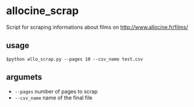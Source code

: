 # allocine_scrap
Script for scraping informations about films on http://www.allocine.fr/films/

## usage
`$python allo_scrap.py --pages 10 --csv_name test.csv`

## argumets
* `--pages` number of pages to scrap
* `--csv_name` name of the final file
